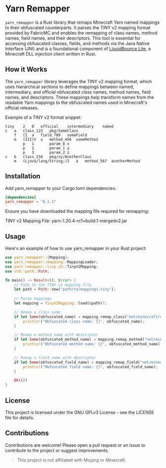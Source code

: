 # Yarn Remapper

`yarn_remapper` is a Rust library that remaps Minecraft Yarn named mappings to their obfuscated counterparts. It parses the TINY v2 mapping format provided by FabricMC and enables the remapping of class names, method names, field names, and their descriptors. This tool is essential for accessing obfuscated classes, fields, and methods via the Java Native Interface (JNI) and is a foundational component of [LiquidBounce Lite](https://github.com/CCBlueX/liquidbounce_lite), a Minecraft DLL injection client written in Rust.

## How it Works

The `yarn_remapper` library leverages the TINY v2 mapping format, which uses hierarchical sections to define mappings between named, intermediary, and official obfuscated class names, method names, field names, and descriptors. These mappings help transform names from the readable Yarn mappings to the obfuscated names used in Minecraft's official releases.

Example of a TINY v2 format snippet:
```plaintext
tiny	2	0	official	intermediary	named
c	a	class_123	pkg/SomeClass
	f	[I	a	field_789	someField
	m	(III)V	a	method_456	someMethod
		p	1		param_0	x
		p	2		param_1	y
		p	3		param_2	z
c	b	class_234	pkg/xy/AnotherClass
	m	(Ljava/lang/String;)I	a	method_567	anotherMethod
```

## Installation
Add yarn_remapper to your Cargo.toml dependencies:

```toml
[dependencies]
yarn_remapper = "0.1.1"
```
Ensure you have downloaded the mapping file required for remapping:

TINY v2 Mapping File: yarn-1.20.4-rc1+build.1-mergedv2.jar

## Usage
Here's an example of how to use yarn_remapper in your Rust project:

```rust
use yarn_remapper::{Mapping};
use yarn_remapper::mapping::MappingLoader;
use yarn_remapper::tiny_v2::TinyV2Mapping;
use std::path::Path;

fn main() -> Result<(), Error> {
    // Path to the TINY v2 mapping file
    let path = Path::new("path/to/mappings.tiny");
    
    // Parse mappings
    let mapping = TinyV2Mapping::load(&path)?;

    // Remap a class name
    if let Some(obfuscated_name) = mapping.remap_class("net/minecraft/client/MinecraftClient") {
        println!("Obfuscated class name: {}", obfuscated_name);
    }

    // Remap a method name with descriptor
    if let Some(obfuscated_method_name) = mapping.remap_method("net/minecraft/client/MinecraftClient", "getWindowTitle", "()Ljava/lang/String;") {
        println!("Obfuscated method name: {}", obfuscated_method_name);
    }

    // Remap a field name with descriptor
    if let Some(obfuscated_field_name) = mapping.remap_field("net/minecraft/client/MinecraftClient", "inGameHud", "Lnet/minecraft/client/gui/hud/InGameHud;") {
        println!("Obfuscated field name: {}", obfuscated_field_name);
    }

    Ok(())
}
```

## License
This project is licensed under the GNU GPLv3 License - see the LICENSE file for details.

## Contributions
Contributions are welcome! Please open a pull request or an issue to contribute to the project or suggest improvements.

> This project is not affiliated with Mojang or Minecraft.